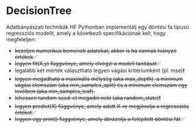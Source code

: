 # DecisionTree
Adatbányászati technikák HF
Pythonban implementálj egy döntési fa típusú regressziós modellt, amely a következő specifikációnak kell, hogy megfeleljen:

<ul>
<li><s>kezeljen numerikus bemeneti adatokat, akkor is ha vannak hiányzó értékek</s>✅</li>
<li><s>legyen fit(X,y) függvénye, amely elvégzi a modell tanítását</s>✅</li>
<li>legalább két mérték választható legyen vágási kritériumként (pl. mse)❗️</li>
<li><s>legyen megadható a maximális mélység (aka max_depth), a minimum vágási elemszám (aka min_samples_split) és a minimum elemszám egy levélben (aka min_samples_leaf).</s></li>
<li><s>lehessen random seed-et megadni neki (aka random_state)</s>❗️</li>
<li><s>legyen predict(X) függvénye, amely adott X-re megjósolja a regressziós értéket</s>✅</li>
<li><s>legyen egy print() függvénye, amely ábrázolja a felépített döntési fát</s>✅</li>
 </ul>
